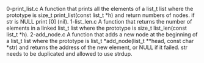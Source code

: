 0-print_list.c
A function that prints all the elements of a list_t list where the prototype is size_t print_list(const list_t *h) and return numbers of nodes. if str is NULL print [0] (nil).
1-list_len.c
A function that returns the number of elements in a linked list_t list where the prototype is size_t list_len(const list_t *h).
2-add_node.c
A function that adds a new node at the beginning of a list_t list where the prototype is list_t *add_node(list_t **head, const char *str) and returns the address of the new element, or NULL if it failed. str needs to be duplicated and allowed to use strdup.
